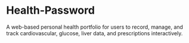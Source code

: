 # Health-Password
A web-based personal health portfolio for users to record, manage, and track cardiovascular, glucose, liver data, and prescriptions interactively.
